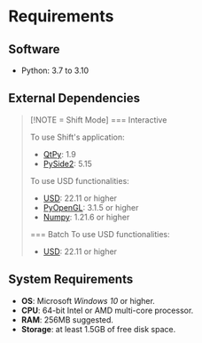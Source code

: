 # Requirements

## Software

- Python: 3.7 to 3.10

## External Dependencies

> [!NOTE = Shift Mode]
> === Interactive
> 
> To use Shift's application:
>
> - [QtPy](https://pypi.org/project/QtPy/): 1.9
> - [PySide2](https://pypi.org/project/PySide2/): 5.15
>
> To use USD functionalities:
>
> - [USD](https://pypi.org/project/usd-core/): 22.11 or higher
> - [PyOpenGL](https://pypi.org/project/PyOpenGL/): 3.1.5 or higher
> - [Numpy](https://numpy.org/): 1.21.6 or higher
>
>  === Batch
> To use USD functionalities:
>
> - [USD](https://pypi.org/project/usd-core/): 22.11 or higher
> 

## System Requirements

- **OS**: Microsoft *Windows 10* or higher.
- **CPU**: 64-bit Intel or AMD multi-core processor.
- **RAM**: 256MB suggested.
- **Storage**: at least 1.5GB of free disk space.
